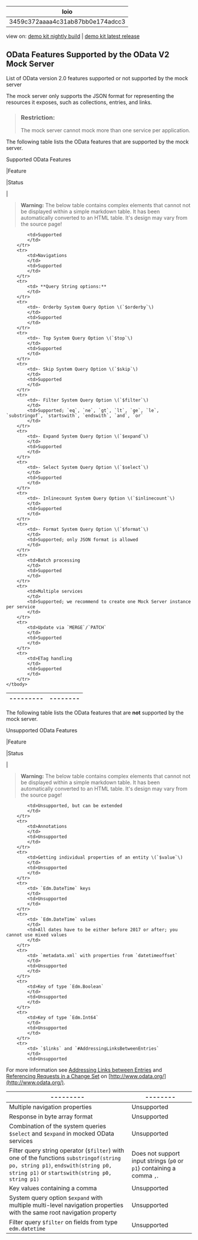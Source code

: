 <!-- loio3459c372aaaa4c31ab87bb0e174adcc3 -->

| loio |
| -----|
| 3459c372aaaa4c31ab87bb0e174adcc3 |

<div id="loio">

view on: [demo kit nightly build](https://openui5nightly.hana.ondemand.com/#/topic/3459c372aaaa4c31ab87bb0e174adcc3) | [demo kit latest release](https://openui5.hana.ondemand.com/#/topic/3459c372aaaa4c31ab87bb0e174adcc3)</div>

## OData Features Supported by the OData V2 Mock Server

List of OData version 2.0 features supported or not supported by the mock server

The mock server only supports the JSON format for representing the resources it exposes, such as collections, entries, and links.

> ### Restriction:  
> The mock server cannot mock more than one service per application.

The following table lists the OData features that are supported by the mock server.

<a name="loio3459c372aaaa4c31ab87bb0e174adcc3__table_h31_lzq_qv"/>Supported OData Features

|Feature

|Status

|
 > **Warning:** The below table contains complex elements that cannot not be displayed within a simple markdown table. It has been automatically converted to an HTML table. It's design may vary from the source page!

<table>
	<thead>
		<tr>
			<th>---------</th>
			<th>--------</th>
		</tr>
	</thead>
	<tbody>

			<td>Supported
			</td>
		</tr>
		<tr>
			<td>Navigations
			</td>
			<td>Supported
			</td>
		</tr>
		<tr>
			<td> **Query String options:** 
			</td>
		</tr>
		<tr>
			<td>- Orderby System Query Option \(`$orderby`\)
			</td>
			<td>Supported
			</td>
		</tr>
		<tr>
			<td>- Top System Query Option \(`$top`\)
			</td>
			<td>Supported
			</td>
		</tr>
		<tr>
			<td>- Skip System Query Option \(`$skip`\)
			</td>
			<td>Supported
			</td>
		</tr>
		<tr>
			<td>- Filter System Query Option \(`$filter`\)
			</td>
			<td>Supported; `eq`, `ne`, `gt`, `lt`, `ge`, `le`, `substringof`, `startswith`, `endswith`, `and`, `or` 
			</td>
		</tr>
		<tr>
			<td>- Expand System Query Option \(`$expand`\)
			</td>
			<td>Supported
			</td>
		</tr>
		<tr>
			<td>- Select System Query Option \(`$select`\)
			</td>
			<td>Supported
			</td>
		</tr>
		<tr>
			<td>- Inlinecount System Query Option \(`$inlinecount`\)
			</td>
			<td>Supported
			</td>
		</tr>
		<tr>
			<td>- Format System Query Option \(`$format`\)
			</td>
			<td>Supported; only JSON format is allowed
			</td>
		</tr>
		<tr>
			<td>Batch processing
			</td>
			<td>Supported
			</td>
		</tr>
		<tr>
			<td>Multiple services
			</td>
			<td>Supported; we recommend to create one Mock Server instance per service
			</td>
		</tr>
		<tr>
			<td>Update via `MERGE`/`PATCH` 
			</td>
			<td>Supported
			</td>
		</tr>
		<tr>
			<td>ETag handling
			</td>
			<td>Supported
			</td>
		</tr>
	</tbody>
</table>

The following table lists the OData features that are **not** supported by the mock server.

<a name="loio3459c372aaaa4c31ab87bb0e174adcc3__table_ymm_pzq_qv"/>Unsupported OData Features

|Feature

|Status

|
 > **Warning:** The below table contains complex elements that cannot not be displayed within a simple markdown table. It has been automatically converted to an HTML table. It's design may vary from the source page!

<table>
	<thead>
		<tr>
			<th>---------</th>
			<th>--------</th>
		</tr>
	</thead>
	<tbody>

			<td>Unsupported, but can be extended
			</td>
		</tr>
		<tr>
			<td>Annotations
			</td>
			<td>Unsupported
			</td>
		</tr>
		<tr>
			<td>Getting individual properties of an entity \(`$value`\)
			</td>
			<td>Unsupported
			</td>
		</tr>
		<tr>
			<td> `Edm.DateTime` keys
			</td>
			<td>Unsupported
			</td>
		</tr>
		<tr>
			<td> `Edm.DateTime` values
			</td>
			<td>All dates have to be either before 2017 or after; you cannot use mixed values
			</td>
		</tr>
		<tr>
			<td> `metadata.xml` with properties from `datetimeoffset` 
			</td>
			<td>Unsupported
			</td>
		</tr>
		<tr>
			<td>Key of type `Edm.Boolean` 
			</td>
			<td>Unsupported
			</td>
		</tr>
		<tr>
			<td>Key of type `Edm.Int64` 
			</td>
			<td>Unsupported
			</td>
		</tr>
		<tr>
			<td> `$links` and `#AddressingLinksBetweenEntries` 
			</td>
			<td>Unsupported
For more information see [Addressing Links between Entries](http://www.odata.org/documentation/odata-version-2-0/uri-conventions/#AddressingLinksBetweenEntries) and [Referencing Requests in a Change Set](http://www.odata.org/documentation/odata-version-2-0/batch-processing/#ReferencingRequestsInAChangeSet) on [http://www.odata.org/](http://www.odata.org/).
			</td>
		</tr>
		<tr>
			<td>Multiple navigation properties
			</td>
			<td>Unsupported
			</td>
		</tr>
		<tr>
			<td>Response in byte array format
			</td>
			<td>Unsupported
			</td>
		</tr>
		<tr>
			<td>Combination of the system queries `$select` and `$expand` in mocked OData services
			</td>
			<td>Unsupported
			</td>
		</tr>
		<tr>
			<td>Filter query string operator \(`$filter`\) with one of the functions `substringof(string po, string p1)`, `endswith(string p0, string p1)` or `startswith(string p0, string p1)` 
			</td>
			<td>Does not support input strings \(`p0` or `p1`\) containing a comma `,`.
			</td>
		</tr>
		<tr>
			<td>Key values containing a comma
			</td>
			<td>Unsupported
			</td>
		</tr>
		<tr>
			<td>System query option `$expand` with multiple multi-level navigation properties with the same root navigation property
			</td>
			<td>Unsupported
			</td>
		</tr>
		<tr>
			<td>Filter query `$filter` on fields from type `edm.datetime` 
			</td>
			<td>Unsupported
			</td>
		</tr>
	</tbody>
</table>

